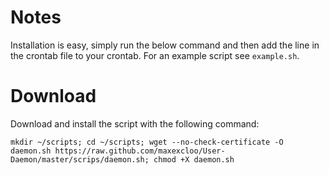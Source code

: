 Notes
=====

Installation is easy, simply run the below command and then add the line in the crontab file to your crontab. For an example script see `example.sh`.

Download
========

Download and install the script with the following command:

	mkdir ~/scripts; cd ~/scripts; wget --no-check-certificate -O daemon.sh https://raw.github.com/maxexcloo/User-Daemon/master/scrips/daemon.sh; chmod +X daemon.sh
